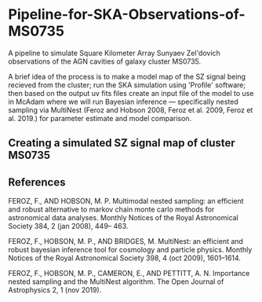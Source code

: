 # Pipeline-for-SKA-Observations-of-MS0735
A pipeline to simulate Square Kilometer Array Sunyaev Zel'dovich observations of the AGN cavities of galaxy cluster MS0735. 

A brief idea of the process is to make a model map of the SZ signal being recieved from the cluster; run the SKA simulation using 'Profile' software; then based on the output uv fits files create an input file of the model to use in McAdam where we will run Bayesian inference — specifically nested sampling via MultiNest (Feroz and Hobson 2008, Feroz et al. 2009, Feroz et al. 2019.) for parameter estimate and model comparison.

## Creating a simulated SZ signal map of cluster MS0735


## References
FEROZ, F., AND HOBSON, M. P. Multimodal nested sampling: an efficient and robust alternative to markov chain monte carlo methods for astronomical data analyses. Monthly Notices of the Royal Astronomical Society 384, 2 (jan 2008), 449– 463.

FEROZ, F., HOBSON, M. P., AND BRIDGES, M. MultiNest: an efficient and robust bayesian inference tool for cosmology and particle physics. Monthly Notices of the Royal Astronomical Society 398, 4 (oct 2009), 1601–1614.

FEROZ, F., HOBSON, M. P., CAMERON, E., AND PETTITT, A. N. Importance nested sampling and the MultiNest algorithm. The Open Journal of Astrophysics 2, 1 (nov 2019).
